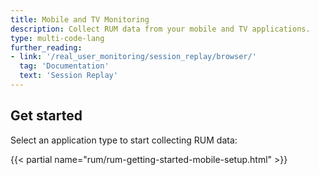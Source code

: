 ```yaml
---
title: Mobile and TV Monitoring
description: Collect RUM data from your mobile and TV applications.
type: multi-code-lang
further_reading:
- link: '/real_user_monitoring/session_replay/browser/'
  tag: 'Documentation'
  text: 'Session Replay'
---
```


## Get started

Select an application type to start collecting RUM data:

{{< partial name="rum/rum-getting-started-mobile-setup.html" >}}